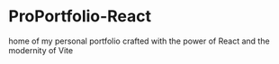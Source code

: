 # ProPortfolio-React
home of my personal portfolio crafted with the power of React and the modernity of Vite
